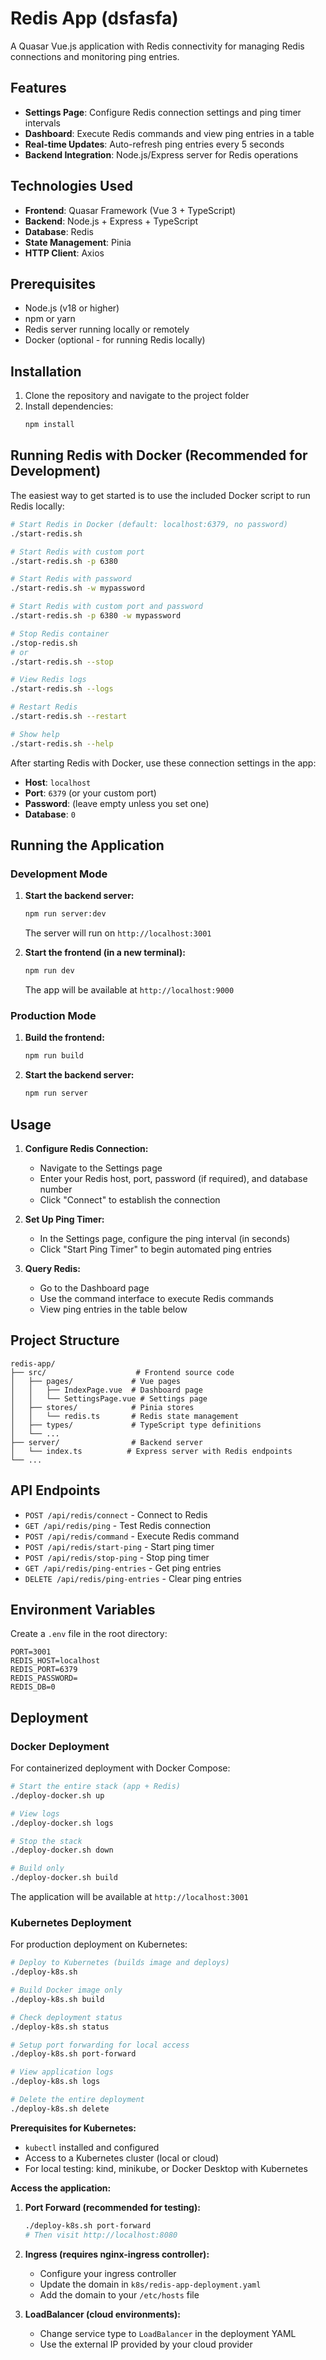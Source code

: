 # Redis App (dsfasfa)

A Quasar Vue.js application with Redis connectivity for managing Redis connections and monitoring ping entries.

## Features

- **Settings Page**: Configure Redis connection settings and ping timer intervals
- **Dashboard**: Execute Redis commands and view ping entries in a table
- **Real-time Updates**: Auto-refresh ping entries every 5 seconds
- **Backend Integration**: Node.js/Express server for Redis operations

## Technologies Used

- **Frontend**: Quasar Framework (Vue 3 + TypeScript)
- **Backend**: Node.js + Express + TypeScript
- **Database**: Redis
- **State Management**: Pinia
- **HTTP Client**: Axios

## Prerequisites

- Node.js (v18 or higher)
- npm or yarn
- Redis server running locally or remotely
- Docker (optional - for running Redis locally)

## Installation

1. Clone the repository and navigate to the project folder
2. Install dependencies:
   ```bash
   npm install
   ```

## Running Redis with Docker (Recommended for Development)

The easiest way to get started is to use the included Docker script to run Redis locally:

```bash
# Start Redis in Docker (default: localhost:6379, no password)
./start-redis.sh

# Start Redis with custom port
./start-redis.sh -p 6380

# Start Redis with password
./start-redis.sh -w mypassword

# Start Redis with custom port and password
./start-redis.sh -p 6380 -w mypassword

# Stop Redis container
./stop-redis.sh
# or
./start-redis.sh --stop

# View Redis logs
./start-redis.sh --logs

# Restart Redis
./start-redis.sh --restart

# Show help
./start-redis.sh --help
```

After starting Redis with Docker, use these connection settings in the app:

- **Host**: `localhost`
- **Port**: `6379` (or your custom port)
- **Password**: (leave empty unless you set one)
- **Database**: `0`

## Running the Application

### Development Mode

1. **Start the backend server:**

   ```bash
   npm run server:dev
   ```

   The server will run on `http://localhost:3001`

2. **Start the frontend (in a new terminal):**
   ```bash
   npm run dev
   ```
   The app will be available at `http://localhost:9000`

### Production Mode

1. **Build the frontend:**

   ```bash
   npm run build
   ```

2. **Start the backend server:**
   ```bash
   npm run server
   ```

## Usage

1. **Configure Redis Connection:**
   - Navigate to the Settings page
   - Enter your Redis host, port, password (if required), and database number
   - Click "Connect" to establish the connection

2. **Set Up Ping Timer:**
   - In the Settings page, configure the ping interval (in seconds)
   - Click "Start Ping Timer" to begin automated ping entries

3. **Query Redis:**
   - Go to the Dashboard page
   - Use the command interface to execute Redis commands
   - View ping entries in the table below

## Project Structure

```
redis-app/
├── src/                    # Frontend source code
│   ├── pages/             # Vue pages
│   │   ├── IndexPage.vue  # Dashboard page
│   │   └── SettingsPage.vue # Settings page
│   ├── stores/            # Pinia stores
│   │   └── redis.ts       # Redis state management
│   ├── types/             # TypeScript type definitions
│   └── ...
├── server/                # Backend server
│   └── index.ts          # Express server with Redis endpoints
└── ...
```

## API Endpoints

- `POST /api/redis/connect` - Connect to Redis
- `GET /api/redis/ping` - Test Redis connection
- `POST /api/redis/command` - Execute Redis command
- `POST /api/redis/start-ping` - Start ping timer
- `POST /api/redis/stop-ping` - Stop ping timer
- `GET /api/redis/ping-entries` - Get ping entries
- `DELETE /api/redis/ping-entries` - Clear ping entries

## Environment Variables

Create a `.env` file in the root directory:

```env
PORT=3001
REDIS_HOST=localhost
REDIS_PORT=6379
REDIS_PASSWORD=
REDIS_DB=0
```

## Deployment

### Docker Deployment

For containerized deployment with Docker Compose:

```bash
# Start the entire stack (app + Redis)
./deploy-docker.sh up

# View logs
./deploy-docker.sh logs

# Stop the stack
./deploy-docker.sh down

# Build only
./deploy-docker.sh build
```

The application will be available at `http://localhost:3001`

### Kubernetes Deployment

For production deployment on Kubernetes:

```bash
# Deploy to Kubernetes (builds image and deploys)
./deploy-k8s.sh

# Build Docker image only
./deploy-k8s.sh build

# Check deployment status
./deploy-k8s.sh status

# Setup port forwarding for local access
./deploy-k8s.sh port-forward

# View application logs
./deploy-k8s.sh logs

# Delete the entire deployment
./deploy-k8s.sh delete
```

**Prerequisites for Kubernetes:**

- `kubectl` installed and configured
- Access to a Kubernetes cluster (local or cloud)
- For local testing: kind, minikube, or Docker Desktop with Kubernetes

**Access the application:**

1. **Port Forward (recommended for testing):**

   ```bash
   ./deploy-k8s.sh port-forward
   # Then visit http://localhost:8080
   ```

2. **Ingress (requires nginx-ingress controller):**
   - Configure your ingress controller
   - Update the domain in `k8s/redis-app-deployment.yaml`
   - Add the domain to your `/etc/hosts` file

3. **LoadBalancer (cloud environments):**
   - Change service type to `LoadBalancer` in the deployment YAML
   - Use the external IP provided by your cloud provider
